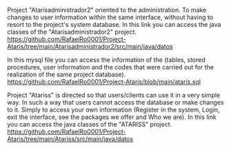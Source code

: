 Project "Atarisadministrador2" oriented to the administration. To make changes to user information within the same interface, without having to resort to the project's system database.
In this link you can access the java classes of the "Atarisadministrador2" project.
https://github.com/RafaelRo0001/Project-Ataris/tree/main/Atarisadministrador2/src/main/java/datos

In this mysql file you can access the information of the (tables, stored procedures, user information and the codes that were carried out for the realization of the same project database).
https://github.com/RafaelRo0001/Project-Ataris/blob/main/ataris.sql

Project "Atariss" is directed so that users/clients can use it in a very simple way. In such a way that users cannot access the database or make changes to it. Simply to access your own information (Register in the system, Login, exit the interface, see the packages we offer and Who we are).
In this link you can access the java classes of the "ATARISS" project.
https://github.com/RafaelRo0001/Project-Ataris/tree/main/Atariss/src/main/java/datos

